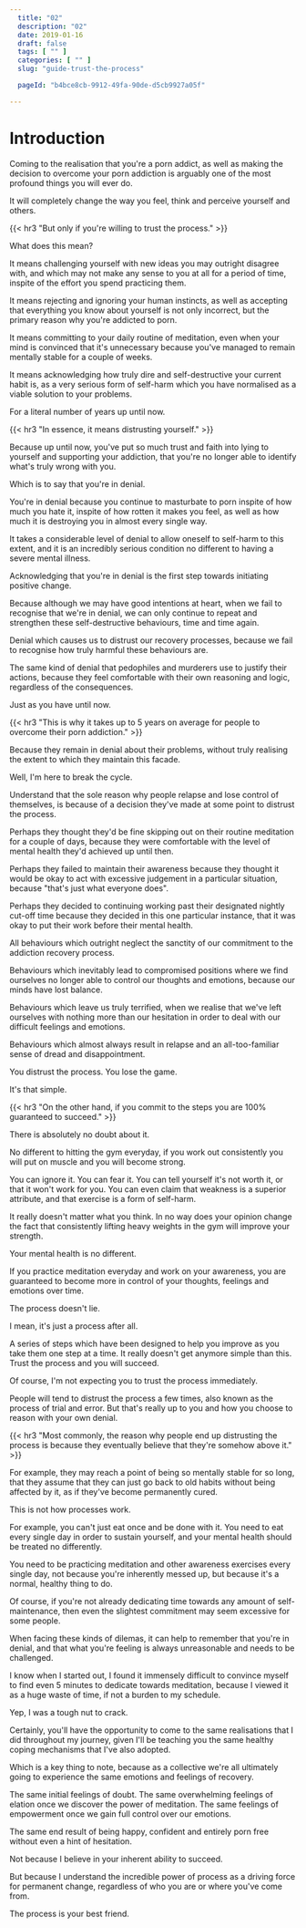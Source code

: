 ```yaml
---
  title: "02"
  description: "02"
  date: 2019-01-16
  draft: false
  tags: [ "" ]
  categories: [ "" ]
  slug: "guide-trust-the-process"

  pageId: "b4bce8cb-9912-49fa-90de-d5cb9927a05f"

---
```


# Introduction


Coming to the realisation that you're a porn addict, as well as making the decision to overcome your porn addiction is arguably one of the most profound things you will ever do.

It will completely change the way you feel, think and perceive yourself and others.


{{< hr3 "But only if you're willing to trust the process." >}}


What does this mean?

It means challenging yourself with new ideas you may outright disagree with, and which may not make any sense to you at all for a period of time, inspite of the effort you spend practicing them.

It means rejecting and ignoring your human instincts, as well as accepting that everything you know about yourself is not only incorrect, but the primary reason why you're addicted to porn.

It means committing to your daily routine of meditation, even when your mind is convinced that it's unnecessary because you've managed to remain mentally stable for a couple of weeks.

It means acknowledging how truly dire and self-destructive your current habit is, as a very serious form of self-harm which you have normalised as a viable solution to your problems.

For a literal number of years up until now.


{{< hr3 "In essence, it means distrusting yourself." >}}


Because up until now, you've put so much trust and faith into lying to yourself and supporting your addiction, that you're no longer able to identify what's truly wrong with you.

Which is to say that you're in denial.
<!--
And I am being deadly serious. -->

You're in denial because you continue to masturbate to porn inspite of how much you hate it, inspite of how rotten it makes you feel, as well as how much it is destroying you in almost every single way.

It takes a considerable level of denial to allow oneself to self-harm to this extent, and it is an incredibly serious condition no different to having a severe mental illness.

Acknowledging that you're in denial is the first step towards initiating positive change.

Because although we may have good intentions at heart, when we fail to recognise that we're in denial, we can only continue to repeat and strengthen these self-destructive behaviours, time and time again.

Denial which causes us to distrust our recovery processes, because we fail to recognise how truly harmful these behaviours are.

The same kind of denial that pedophiles and murderers use to justify their actions, because they feel comfortable with their own reasoning and logic, regardless of the consequences.

Just as you have until now.


{{< hr3 "This is why it takes up to 5 years on average for people to overcome their porn addiction." >}}


Because they remain in denial about their problems, without truly realising the extent to which they maintain this facade.

Well, I'm here to break the cycle.

Understand that the sole reason why people relapse and lose control of themselves, is because of a decision they've made at some point to distrust the process.

Perhaps they thought they'd be fine skipping out on their routine meditation for a couple of days, because they were comfortable with the level of mental health they'd achieved up until then.

Perhaps they failed to maintain their awareness because they thought it would be okay to act with excessive judgement in a particular situation, because "that's just what everyone does".

Perhaps they decided to continuing working past their designated nightly cut-off time because they decided in this one particular instance, that it was okay to put their work before their mental health.

All behaviours which outright neglect the sanctity of our commitment to the addiction recovery process.

Behaviours which inevitably lead to compromised positions where we find ourselves no longer able to control our thoughts and emotions, because our minds have lost balance.

Behaviours which leave us truly terrified, when we realise that we've left ourselves with nothing more than our hesitation in order to deal with our difficult feelings and emotions.

Behaviours which almost always result in relapse and an all-too-familiar sense of dread and disappointment.

You distrust the process. You lose the game.

It's that simple.


{{< hr3 "On the other hand, if you commit to the steps you are 100% guaranteed to succeed." >}}


There is absolutely no doubt about it.

No different to hitting the gym everyday, if you work out consistently you will put on muscle and you will become strong.

You can ignore it. You can fear it. You can tell yourself it's not worth it, or that it won't work for you. You can even claim that weakness is a superior attribute, and that exercise is a form of self-harm.

It really doesn't matter what you think. In no way does your opinion change the fact that consistently lifting heavy weights in the gym will improve your strength.

Your mental health is no different.

If you practice meditation everyday and work on your awareness, you are guaranteed to become more in control of your thoughts, feelings and emotions over time.

The process doesn't lie.

I mean, it's just a process after all.

A series of steps which have been designed to help you improve as you take them one step at a time. It really doesn't get anymore simple than this. Trust the process and you will succeed.

Of course, I'm not expecting you to trust the process immediately.

People will tend to distrust the process a few times, also known as the process of trial and error. But that's really up to you and how you choose to reason with your own denial.


{{< hr3 "Most commonly, the reason why people end up distrusting the process is because they eventually believe that they're somehow above it." >}}


For example, they may reach a point of being so mentally stable for so long, that they assume that they can just go back to old habits without being affected by it, as if they've become permanently cured.

This is not how processes work.

For example, you can't just eat once and be done with it. You need to eat every single day in order to sustain yourself, and your mental health should be treated no differently.

You need to be practicing meditation and other awareness exercises every single day, not because you're inherently messed up, but because it's a normal, healthy thing to do.

Of course, if you're not already dedicating time towards any amount of self-maintenance, then even the slightest commitment may seem excessive for some people.

When facing these kinds of dilemas, it can help to remember that you're in denial, and that what you're feeling is always unreasonable and needs to be challenged.

I know when I started out, I found it immensely difficult to convince myself to find even 5 minutes to dedicate towards meditation, because I viewed it as a huge waste of time, if not a burden to my schedule.

Yep, I was a tough nut to crack.

Certainly, you'll have the opportunity to come to the same realisations that I did throughout my journey, given I'll be teaching you the same healthy coping mechanisms that I've also adopted.

Which is a key thing to note, because as a collective we're all ultimately going to experience the same emotions and feelings of recovery.

The same initial feelings of doubt. The same overwhelming feelings of elation once we discover the power of meditation. The same feelings of empowerment once we gain full control over our emotions.

The same end result of being happy, confident and entirely porn free without even a hint of hesitation.

Not because I believe in your inherent ability to succeed.

But because I understand the incredible power of process as a driving force for permanent change, regardless of who you are or where you've come from.

The process is your best friend.
